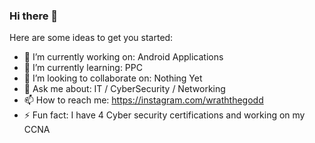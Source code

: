 ### Hi there 👋

Here are some ideas to get you started:

- 🔭 I’m currently working on: Android Applications
- 🌱 I’m currently learning: PPC
- 👯 I’m looking to collaborate on: Nothing Yet
- 💬 Ask me about: IT / CyberSecurity / Networking
- 📫 How to reach me: https://instagram.com/wraththegodd
- ⚡ Fun fact: I have 4 Cyber security certifications and working on my CCNA
